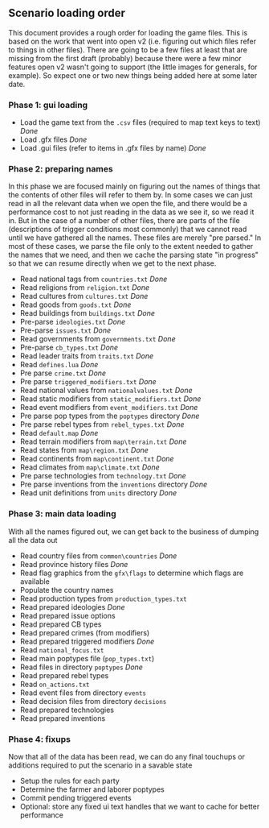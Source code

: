 ## Scenario loading order

This document provides a rough order for loading the game files. This is based on the work that went into open v2 (i.e. figuring out which files refer to things in other files). There are going to be a few files at least that are missing from the first draft (probably) because there were a few minor features open v2 wasn't going to support (the little images for generals, for example). So expect one or two new things being added here at some later date.

### Phase 1: gui loading

- Load the game text from the `.csv` files (required to map text keys to text) *Done*
- Load .gfx files *Done*
- Load .gui files (refer to items in .gfx files by name) *Done*

### Phase 2: preparing names

In this phase we are focused mainly on figuring out the names of things that the contents of other files will refer to them by. In some cases we can just read in all the relevant data when we open the file, and there would be a performance cost to not just reading in the data as we see it, so we read it in. But in the case of a number of other files, there are parts of the file (descriptions of trigger conditions most commonly) that we cannot read until we have gathered all the names. These files are merely "pre parsed." In most of these cases, we parse the file only to the extent needed to gather the names that we need, and then we cache the parsing state "in progress" so that we can resume directly when we get to the next phase.

- Read national tags from `countries.txt` *Done*
- Read religions from `religion.txt` *Done*
- Read cultures from `cultures.txt` *Done*
- Read goods from `goods.txt` *Done*
- Read buildings from `buildings.txt` *Done*
- Pre-parse `ideologies.txt` *Done*
- Pre-parse `issues.txt` *Done*
- Read governments from `governments.txt` *Done*
- Pre-parse `cb_types.txt` *Done*
- Read leader traits from `traits.txt` *Done*
- Read `defines.lua` *Done*
- Pre parse `crime.txt` *Done*
- Pre parse `triggered_modifiers.txt` *Done*
- Read national values from `nationalvalues.txt` *Done*
- Read static modifiers from `static_modifiers.txt` *Done*
- Read event modifiers from `event_modifiers.txt` *Done*
- Pre parse pop types from the `poptypes` directory *Done*
- Pre parse rebel types from `rebel_types.txt` *Done*
- Read `default.map` *Done*
- Read terrain modifiers from `map\terrain.txt` *Done*
- Read states from `map\region.txt` *Done*
- Read continents from `map\continent.txt` *Done*
- Read climates from `map\climate.txt` *Done*
- Pre parse technologies from `technology.txt` *Done*
- Pre parse inventions from the `inventions` directory *Done*
- Read unit definitions from `units` directory *Done*

### Phase 3: main data loading

With all the names figured out, we can get back to the business of dumping all the data out

- Read country files from `common\countries` *Done*
- Read province history files *Done*
- Read flag graphics from the `gfx\flags` to determine which flags are available
- Populate the country names
- Read production types from `production_types.txt`
- Read prepared ideologies *Done*
- Read prepared issue options
- Read prepared CB types
- Read prepared crimes (from modifiers)
- Read prepared triggered modifiers *Done*
- Read `national_focus.txt`
- Read main poptypes file (`pop_types.txt`)
- Read files in directory `poptypes` *Done*
- Read prepared rebel types
- Read `on_actions.txt`
- Read event files from directory `events`
- Read decision files from directory `decisions`
- Read prepared technologies
- Read prepared inventions

### Phase 4: fixups

Now that all of the data has been read, we can do any final touchups or additions required to put the scenario in a savable state

- Setup the rules for each party
- Determine the farmer and laborer poptypes
- Commit pending triggered events
- Optional: store any fixed ui text handles that we want to cache for better performance
